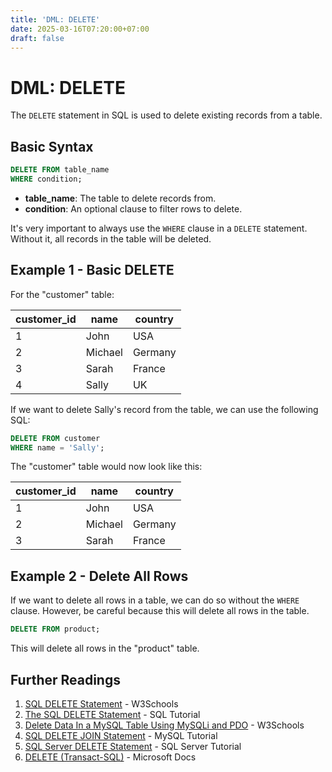 ```yaml
---
title: 'DML: DELETE'
date: 2025-03-16T07:20:00+07:00
draft: false
---
```


# DML: DELETE

The `DELETE` statement in SQL is used to delete existing records from a table.

## Basic Syntax

```sql
DELETE FROM table_name
WHERE condition;
```

- **table_name**: The table to delete records from.
- **condition**: An optional clause to filter rows to delete.

It's very important to always use the `WHERE` clause in a `DELETE` statement. Without it, all records in the table will be deleted.

## Example 1 - Basic DELETE

For the "customer" table:

| customer_id | name    | country |
| ----------- | ------- | ------- |
| 1           | John    | USA     |
| 2           | Michael | Germany |
| 3           | Sarah   | France  |
| 4           | Sally   | UK      |

If we want to delete Sally's record from the table, we can use the following SQL:

```sql
DELETE FROM customer
WHERE name = 'Sally';
```

The "customer" table would now look like this:

| customer_id | name    | country |
| ----------- | ------- | ------- |
| 1           | John    | USA     |
| 2           | Michael | Germany |
| 3           | Sarah   | France  |

## Example 2 - Delete All Rows

If we want to delete all rows in a table, we can do so without the `WHERE` clause. However, be careful because this will delete all rows in the table.

```sql
DELETE FROM product;
```

This will delete all rows in the "product" table.

## Further Readings

1. [SQL DELETE Statement](https://www.w3schools.com/sql/sql_delete.asp) - W3Schools
2. [The SQL DELETE Statement](https://www.sqltutorial.org/sql-delete/) - SQL Tutorial
3. [Delete Data In a MySQL Table Using MySQLi and PDO](https://www.w3schools.com/sql/sql_delete.asp) - W3Schools
4. [SQL DELETE JOIN Statement](https://www.mysqltutorial.org/mysql-delete-join/) - MySQL Tutorial
5. [SQL Server DELETE Statement](https://www.sqlservertutorial.net/sql-server-basics/sql-server-delete/) - SQL Server Tutorial
6. [DELETE (Transact-SQL)](https://docs.microsoft.com/en-us/sql/t-sql/statements/delete-transact-sql?view=sql-server-ver15) - Microsoft Docs
